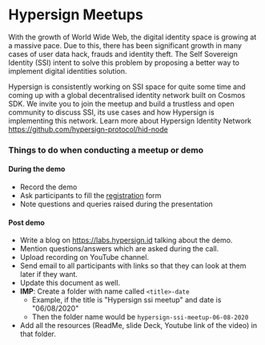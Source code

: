 # Hypersign Meetups

With the growth of World Wide Web, the digital identity space is growing at a massive pace. Due to this, there has been significant growth in many cases of user data hack, frauds and identity theft. The Self Sovereign Identity (SSI) intent to solve this problem by proposing a better way to implement digital identities solution. 

Hypersign is consistently working on SSI space for quite some time and coming up with a global decentralised identity network built on Cosmos SDK. We invite you to join the meetup and build a trustless and open community to discuss SSI, its use cases and how Hypersign is implementing this network. Learn more about Hypersign Identity Network https://github.com/hypersign-protocol/hid-node

### Things to do when conducting a meetup or demo

#### During the demo
* Record the demo
* Ask participants to fill the [registration](https://docs.google.com/forms/d/1-LASoZ17Kkxz95yue8ZuOBFdAshUOzXeAFoBIj3Kdq0/edit) form
* Note questions and queries raised during the presentation

#### Post demo

* Write a blog on https://labs.hypersign.id talking about the demo.
* Mention questions/answers which are asked during the call.
* Upload recording on YouTube channel.
* Send email to all participants with links so that they can look at them later if they want.
* Update this document as well.
* **IMP**: Create a folder with name called `<title>-date`
  * Example, if the title is "Hypersign ssi meetup" and date is "06/08/2020"
  * Then the folder name would be `hypersign-ssi-meetup-06-08-2020`
* Add all the resources (ReadMe, slide Deck, Youtube link of the video) in that folder.

